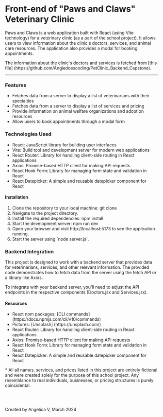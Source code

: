# Front-end of "Paws and Claws" Veterinary Clinic 

<p>Paws and Claws is a web application built with React (using Vite technology) for a veterinary clinic (as a part of the school project). It allows users to view information about the clinic's doctors, services, and animal care resources. The application also provides a modal for booking appointments.</p>
<p>The information about the clinic's doctors and services is fetched from [this file] (https://github.com/Angiedoescoding/PetClinic_Backend_Capstone). </p>

<hr>

### Features

<ul>
    <li>Fetches data from a server to display a list of veterinarians with their specialties</li>
    <li>Fetches data from a server to display a list of services and pricing</li>
    <li>Provide information on animal welfare organizations and adoption resources</li>
    <li>Allow users to book appointments through a modal form</li>
</ul>


### Technologies Used

<ul>
    <li>React: JavaScript library for building user interfaces</li>
    <li>Vite: Build tool and development server for modern web applications</li>
    <li>React Router: Library for handling client-side routing in React applications</li>
    <li>Axios: Promise-based HTTP client for making API requests</li>
    <li>React Hook Form: Library for managing form state and validation in React</li>
    <li>React Datepicker: A simple and reusable datepicker component for React</li>
</ul>


#### Installation
<ol>
<li>Clone the repository to your local machine: git clone</li>
<li>Navigate to the project directory.</li>
<li>Install the required dependencies: npm install</li>
<li>Start the development server: npm run dev</li>
<li>Open your browser and visit http://localhost:5173 to see the application running.</li>
<li>Start the server using `node server.js`.</li>
</ol>

### Backend Integration

<p>This project is designed to work with a backend server that provides data for veterinarians, services, and other relevant information. The provided code demonstrates how to fetch data from the server using the fetch API or a library like Axios.</p>
<p>To integrate with your backend server, you'll need to adjust the API endpoints in the respective components (Doctors.jsx and Services.jsx).</p>

#### Resources
<ul>
    <li>React npm packages: [CLI commands] (https://docs.npmjs.com/cli/v10/commands)</li>
    <li>Pictures: [Unsplash] (https://unsplash.com/)</li>
    <li>React Router: Library for handling client-side routing in React applications</li>
    <li>Axios: Promise-based HTTP client for making API requests</li>
    <li>React Hook Form: Library for managing form state and validation in React</li>
    <li>React Datepicker: A simple and reusable datepicker component for React</li>
</ul>

<p>* All all names, services, and prices listed in this project are entirely fictional and were created solely for the purpose of this school project. Any resemblance to real individuals, businesses, or pricing structures is purely coincidental.</p>
<br>
<br>

<p>Created by Angelica V, March 2024</p>